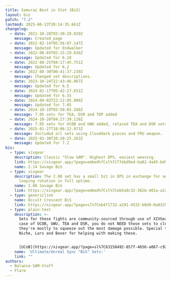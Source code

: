 ```yaml
---
title: Samurai Best in Slot (BiS)
layout: bis
patch: "7.2"
lastmod: 2025-06-13T20:14:35.661Z
changelog:
  - date: 2021-10-28T03:30:20.029Z
    message: Created page
  - date: 2022-02-14T05:56:07.147Z
    message: Updated for Endwalker
  - date: 2022-08-03T02:15:29.836Z
    message: Updated for 6.18
  - date: 2022-08-25T04:17:45.751Z
    message: Updated for 6.2
  - date: 2022-08-30T00:41:37.239Z
    message: Changed set descriptions.
  - date: 2023-10-24T22:43:46.067Z
    message: Updated for 6.5
  - date: 2024-01-17T05:42:27.651Z
    message: Updated for 6.55
  - date: 2024-09-03T23:12:05.009Z
    message: Updated for 7.05
  - date: 2024-10-19T03:50:05.266Z
    message: 7.05 sets for TEA, DSR and TOP added
  - date: 2024-10-20T04:27:39.128Z
    message: 7.05 sets for UCOB and UWU added, relaced TEA and DSR sets
  - date: 2025-01-27T18:06:22.973Z
    message: Included all sets using Clouddark pieces and FRU weapon.
  - date: 2025-03-30T20:20:25.263Z
    message: Updated for 7.2
bis:
  - type: xivgear
    description: Classic "Slow SAM". Highest DPS, easiest weaving.
    link: https://xivgear.app/?page=embed%7Csl%7Cf7ebd9ed-ba02-4a45-bd9f-e73a945f22ef
    name: 2.14 Savage BiS
  - type: xivgear
    description: The 2.08 set has a small hit in DPS in exchange for an easier
      looping rotation in full uptime.
    name: 2.08 Savage BiS
    link: https://xivgear.app/?page=embed%7Csl%7Ceb5a0c32-362b-401a-a2a7-cd3ea1178184
  - type: genericlink
    name: Occult Crescent BiS
    link: https://xivgear.app/?page=sl%7Ceb4f1732-a191-4515-b0d9-0a032953551a
  - type: plain-text
    description: >-
      Sets for these fights are community-sourced through use of XIVGear. In the
      case of UCOB, UWU, TEA and DSR, you do not NEED those sets to clear -
      they're mostly to squeeze out the most damage possible. Special thanks to
      Niche, Lars and Boxer for helping with making these.


      [UCoB](https://xivgear.app/?page=sl%7C63158492-857f-4656-a067-c9294c341606) | [UWU](https://xivgear.app/?page=sl%7C41ebbdad-484c-4a6e-a146-4e187a322ea9) | [TEA](https://xivgear.app/?page=sl%7Cd28b5387-785e-4b7f-a85c-ebe3bcd8a0c3) | [DSR](https://xivgear.app/?page=sl%7Ccb381b61-8e61-4744-a646-5f9499bbbe1a) | [TOP](https://xivgear.app/?page=sl%7C87b0e17b-692e-4f5d-a732-8fdc1b577f9a) | [FRU](https://xivgear.app/?page=sl%7C082cdddf-ff50-4f3c-aefd-c25292c562f3)
    name: 'Ultimate/Unreal Sync "BiS" Sets:'
    link: ""
authors:
  - Balance-SAM-Staff
  - Flare
---
```

